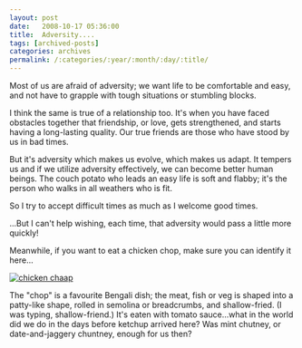```yaml
---
layout: post
date:	2008-10-17 05:36:00
title:  Adversity....
tags: [archived-posts]
categories: archives
permalink: /:categories/:year/:month/:day/:title/
---
```

Most of us are afraid of adversity; we want life to be comfortable and easy, and not have to grapple with tough situations or stumbling blocks.

I think the same is true of a relationship too. It's when you have faced obstacles together that friendship, or love, gets strengthened, and starts having a long-lasting quality. Our true friends are those who have stood by us in bad times.

But it's adversity which makes us evolve, which makes us adapt. It tempers us and if we utilize adversity effectively, we can become better human beings. The couch potato who leads an easy life is soft and flabby; it's the person who walks in all weathers who is fit.

So I try to accept difficult times as much as I welcome good times. 

...But I can't help wishing, each time, that adversity would pass a little more quickly!

Meanwhile, if you want to eat a chicken chop, make sure you can identify it here...


<a href="http://s297.photobucket.com/albums/mm205/depontis/?action=view&current=IMG_1419.jpg" target="_blank"><img src="http://i297.photobucket.com/albums/mm205/depontis/IMG_1419.jpg" border="0" alt="chicken chaap"></a>

The "chop" is a favourite Bengali dish; the meat, fish or veg is shaped into a patty-like shape, rolled in semolina or breadcrumbs, and shallow-fried. (I was typing, shallow-friend.) It's eaten with tomato sauce...what in the world did we do in the days before ketchup arrived here? Was mint chutney, or date-and-jaggery chuntney, enough for us then?
